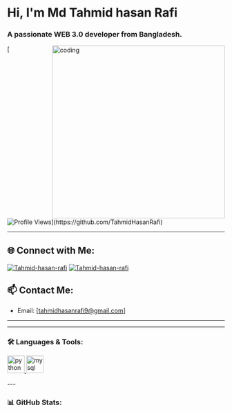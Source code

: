 
# Hi, I'm Md Tahmid hasan Rafi
### A passionate WEB 3.0 developer from Bangladesh. 

<img align="right" alt="coding" width="400" src="https://user-images.githubusercontent.com/55389276/140866485-8fb1c876-9a8f-4d6a-98dc-08c4981eaf70.gif">

[![Profile Views]([https://komarev.com/ghpvc/?username=TahmidHasanRafi&label=Profile%20views&color=0e75b6&style=flat](https://www.facebook.com/tahmidhasan.rafi.399))](https://github.com/TahmidHasanRafi)


---

## 🌐 Connect with Me:
<p align="left">
  <a href="https://www.linkedin.com/in/tahmidhasanrafi/" target="blank"><img align="center" src="https://img.shields.io/badge/LinkedIn-%230077B5?style=for-the-badge&logo=linkedin&logoColor=white" alt="Tahmid-hasan-rafi" /></a>
  <a href="https://www.instagram.com/th__rafi_____/?next=%2Faccounts%2Fsignup%2F" target="blank"><img align="center" src="https://img.shields.io/badge/Instagram-%23E4405F?style=for-the-badge&logo=instagram&logoColor=white" alt=" Tahmid-hasan-rafi " /></a>
</p>

## 📫 Contact Me:
- Email: [tahmidhasanrafi9@gmail.com]
---

---
### 🛠️ Languages & Tools: 
   <a href="https://www.python.org" target="_blank" rel="noreferrer"> <img src="https://cdn.jsdelivr.net/gh/devicons/devicon/icons/python/python-original.svg" alt="python" width="40" height="40"/> </a> 
  <a href="https://www.mysql.com/" target="_blank" rel="noreferrer"> <img src="https://cdn.jsdelivr.net/gh/devicons/devicon/icons/mysql/mysql-original.svg" alt="mysql" width="40" height="40"/> </a>
 
</p>
---

### 📊 GitHub Stats:

